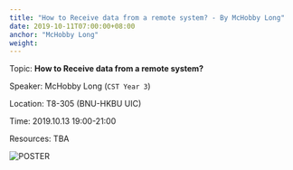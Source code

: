 ```yaml
---
title: "How to Receive data from a remote system? - By McHobby Long"
date: 2019-10-11T07:00:00+08:00
anchor: "McHobby Long"
weight:
---
```


Topic: **How to Receive data from a remote system?**

Speaker: McHobby Long (`CST Year 3`)

Location: T8-305 (BNU-HKBU UIC)

Time: 2019.10.13 19:00-21:00

Resources:
TBA

![POSTER](https://i.loli.net/2019/10/11/D2ENsRV9xIczASa.png)
